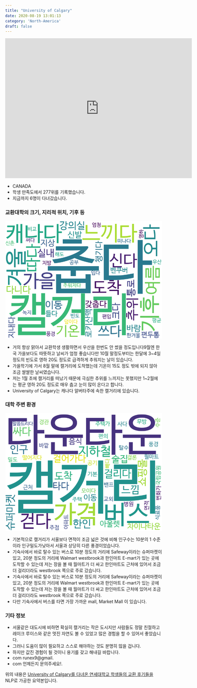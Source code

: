 ```yaml
---
title: "University of Calgary"
date: 2020-08-19 13:01:13
category: 'North-America'
draft: false
---
```


<iframe
width="600"
height="450"
frameborder="0" style="border:0"
src="https://www.google.com/maps/embed/v1/place?key=AIzaSyC9e1AME-pVmWC4hBpFdu5S4dKzyepa3HQ&q=University+of+Calgary&center=51.0775908,-114.140695&zoom=14" allowfullscreen>
</iframe>

* CANADA
* 학생 만족도에서 277위를 기록했습니다.
* 지금까지 6명이 다녀갔습니다. 

### 교환대학의 크기, 지리적 위치, 기후 등

![gen_info-WordCloud](../univ_wordclouds_okt/gen_info/CA000022_gen_info_okt.png)

* 거의 항상 맑아서 교환학생 생활하면서 우산을 한번도 안 썼을 정도입니다9월엔 한국 가을보다도 따뜻하고 날씨가 엄청 좋습니다만 10월 말정도부터는 한달에 3~4일 정도의 빈도로 영하 20도 정도로 급격하게 추워지는 날이 있습니다.
* 가을학기에 가서 8월 말에 캘거리에 도착했는데 기온이 15도 정도 밖에 되지 않아 조금 쌀쌀한 날씨였습니다.
* 저는 1월 초에 캘거리를 떠났기 때문에 극심한 추위를 느끼지는 못했지만 1~2월에는 평균 영하 20도 정도로 매우 춥고 눈이 많이 온다고 합니다.
* University of Calgary는 캐나다 알버타주에 속한 캘거리에 있습니다.


### 대학 주변 환경

![env_info-WordCloud](../univ_wordclouds_okt/env_info/CA000022_env_info_okt.png)

* 기본적으로 캘거리가 서울보다 면적이 조금 넓은 것에 비해 인구수는 10분의 1 수준이라 인구밀도가낮아서 서울과 상당히 다른 풍경이었습니다.
* 기숙사에서 바로 탈수 있는 버스로 10분 정도의 거리에 Safeway이라는 슈퍼마켓이 있고, 20분 정도의 거리에 Walmart westbrook과 한인마트 E-mart가 있는 곳에 도착할 수 있는데 저는 장을 볼 때 월마트가 더 싸고 한인마트도 근처에 있어서 조금 더 걸리더라도 westbrook 쪽으로 주로 갔습니다.
* 기숙사에서 바로 탈수 있는 버스로 10분 정도의 거리에 Safeway이라는 슈퍼마켓이 있고, 20분 정도의 거리에 Walmart westbrook과 한인마트 E-mart가 있는 곳에 도착할 수 있는데 저는 장을 볼 때 월마트가 더 싸고 한인마트도 근처에 있어서 조금 더 걸리더라도 westbrook 쪽으로 주로 갔습니다.
* 다만 기숙사에서 버스를 타면 가장 가까운 mall, Market Mall 이 있습니다.


### 기타 정보

* 서울같은 대도시에 비하면 확실히 캘거리는 작은 도시지만 사람들도 정말 친절하고레이크 루이스와 같은 멋진 자연도 볼 수 있었고 많은 경험을 할 수 있어서 좋았습니다.
* 그러니 도움이 많이 필요하고 스스로 해야하는 것도 분명히 많을 겁니다.
* 하지만 값진 경험이 될 것이니 용기를 갖고 해내길 바랍니다.
* com runex9@gmail.
* com 언제든지 문의주세요!.


위의 내용은 [University of Calgary를 다녀온 연세대학교 학생들의 교환 후기들을](http://oia.yonsei.ac.kr/partner/expReport.asp?ucode=CA000022&bgbn=A) NLP로 가공한 요약본입니다. 
